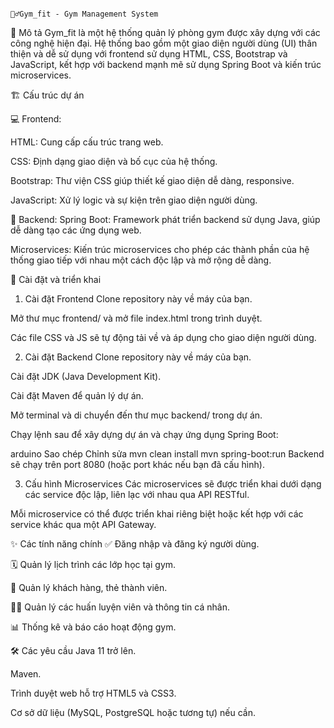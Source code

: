                                                                   🏋️‍♂️Gym_fit - Gym Management System


📜 Mô tả
Gym_fit là một hệ thống quản lý phòng gym được xây dựng với các công nghệ hiện đại. Hệ thống bao gồm một giao diện người dùng (UI) thân thiện và dễ sử dụng với frontend sử dụng HTML, CSS, Bootstrap và JavaScript, kết hợp với backend mạnh mẽ sử dụng Spring Boot và kiến trúc microservices.

🏗️ Cấu trúc dự án

💻 Frontend:

HTML: Cung cấp cấu trúc trang web.

CSS: Định dạng giao diện và bố cục của hệ thống.

Bootstrap: Thư viện CSS giúp thiết kế giao diện dễ dàng, responsive.

JavaScript: Xử lý logic và sự kiện trên giao diện người dùng.

🔧 Backend:
Spring Boot: Framework phát triển backend sử dụng Java, giúp dễ dàng tạo các ứng dụng web.

Microservices: Kiến trúc microservices cho phép các thành phần của hệ thống giao tiếp với nhau một cách độc lập và mở rộng dễ dàng.

🔨 Cài đặt và triển khai
1. Cài đặt Frontend
Clone repository này về máy của bạn.

Mở thư mục frontend/ và mở file index.html trong trình duyệt.

Các file CSS và JS sẽ tự động tải về và áp dụng cho giao diện người dùng.

2. Cài đặt Backend
Clone repository này về máy của bạn.

Cài đặt JDK (Java Development Kit).

Cài đặt Maven để quản lý dự án.

Mở terminal và di chuyển đến thư mục backend/ trong dự án.

Chạy lệnh sau để xây dựng dự án và chạy ứng dụng Spring Boot:

arduino
Sao chép
Chỉnh sửa
mvn clean install
mvn spring-boot:run
Backend sẽ chạy trên port 8080 (hoặc port khác nếu bạn đã cấu hình).

3. Cấu hình Microservices
Các microservices sẽ được triển khai dưới dạng các service độc lập, liên lạc với nhau qua API RESTful.

Mỗi microservice có thể được triển khai riêng biệt hoặc kết hợp với các service khác qua một API Gateway.

✨ Các tính năng chính
✅ Đăng nhập và đăng ký người dùng.

🗓️ Quản lý lịch trình các lớp học tại gym.

🏅 Quản lý khách hàng, thẻ thành viên.

🧑‍🏫 Quản lý các huấn luyện viên và thông tin cá nhân.

📊 Thống kê và báo cáo hoạt động gym.

🛠️ Các yêu cầu
Java 11 trở lên.

Maven.

Trình duyệt web hỗ trợ HTML5 và CSS3.

Cơ sở dữ liệu (MySQL, PostgreSQL hoặc tương tự) nếu cần.
